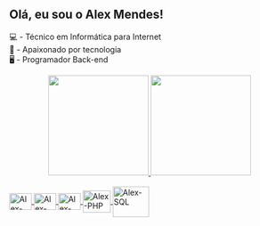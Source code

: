 ## Olá, eu sou o Alex Mendes!

<span>💻 - Técnico em Informática para Internet<span><br>
<span>🤖 - Apaixonado por tecnologia<span><br>
<span>🖥️ - Programador Back-end<span>

<link rel="stylesheet" href="https://cdn.jsdelivr.net/gh/devicons/devicon@latest/devicon.min.css">

<div align="center">
  <a href="https://github.com/AlexMendesss">
  <img height="180em" src="https://github-readme-stats.vercel.app/api?username=AlexMendesss&show_icons=true&theme=tokyonight&include_all_commits=true&count_private=true"/>
  <img height="180em" src="https://github-readme-stats.vercel.app/api/top-langs/?username=AlexMendesss&layout=compact&langs_count=7&theme=tokyonight"/>
</div>

<div style="display: inline_block"><br>
  <img align="center" alt="Alex-HTML" height="30" width="40" src="https://cdn.jsdelivr.net/gh/devicons/devicon/icons/html5/html5-plain.svg">
  <img align="center" alt="Alex-CSS" height="30" width="40" src="https://cdn.jsdelivr.net/gh/devicons/devicon/icons/css3/css3-plain.svg">
  <img align="center" alt="Alex-Js" height="30" width="40" src="https://cdn.jsdelivr.net/gh/devicons/devicon/icons/javascript/javascript-plain.svg">
  <img align="center" alt="Alex-PHP" height="40" width="50" src="https://cdn.jsdelivr.net/gh/devicons/devicon/icons/php/php-plain.svg">
  <img align="center" alt="Alex-SQL" height="55" width="65" src="https://cdn.jsdelivr.net/gh/devicons/devicon/icons/mysql/mysql-original-wordmark.svg">
</div>

##
